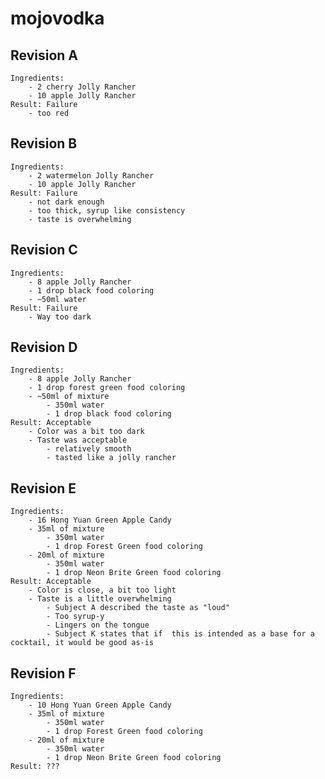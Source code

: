 # mojovodka

## Revision A
    Ingredients:
        - 2 cherry Jolly Rancher
        - 10 apple Jolly Rancher
    Result: Failure
        - too red
## Revision B
    Ingredients: 
        - 2 watermelon Jolly Rancher
        - 10 apple Jolly Rancher
    Result: Failure
        - not dark enough
        - too thick, syrup like consistency
        - taste is overwhelming
## Revision C
    Ingredients: 
        - 8 apple Jolly Rancher
        - 1 drop black food coloring
        - ~50ml water
    Result: Failure
        - Way too dark
## Revision D
    Ingredients:
        - 8 apple Jolly Rancher
        - 1 drop forest green food coloring
        - ~50ml of mixture
            - 350ml water
            - 1 drop black food coloring
    Result: Acceptable
        - Color was a bit too dark
        - Taste was acceptable
            - relatively smooth
            - tasted like a jolly rancher
## Revision E
    Ingredients:
        - 16 Hong Yuan Green Apple Candy
        - 35ml of mixture
            - 350ml water
            - 1 drop Forest Green food coloring
        - 20ml of mixture
            - 350ml water
            - 1 drop Neon Brite Green food coloring
    Result: Acceptable
        - Color is close, a bit too light
        - Taste is a little overwhelming
            - Subject A described the taste as "loud"
            - Too syrup-y
            - Lingers on the tongue
            - Subject K states that if  this is intended as a base for a cocktail, it would be good as-is
## Revision F
    Ingredients:
        - 10 Hong Yuan Green Apple Candy
        - 35ml of mixture
            - 350ml water
            - 1 drop Forest Green food coloring
        - 20ml of mixture
            - 350ml water
            - 1 drop Neon Brite Green food coloring
    Result: ???
